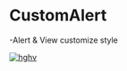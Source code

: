 # CustomAlert

-Alert & View customize style

<a href="https://imgflip.com/gif/3vlo5h"><img src = "https://imgflip.com/gif/3vlo5h" title = "hghv"/></a>
